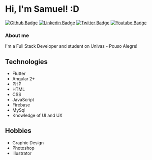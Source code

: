 # Hi, I'm Samuel! :D

[![Github Badge](https://img.shields.io/badge/-Github-000?style=flat-square&logo=Github&logoColor=white&link=https://github.com/Samuelbrandani)](https://github.com/Samuelbrandani)
[![Linkedin Badge](https://img.shields.io/badge/-LinkedIn-blue?style=flat-square&logo=Linkedin&logoColor=white&link=https://www.linkedin.com/in/samuel-brandani-757203171/)](https://www.linkedin.com/in/samuel-brandani-757203171/)
[![Twitter Badge](https://img.shields.io/badge/-Twitter-1ca0f1?style=flat-square&labelColor=1ca0f1&logo=twitter&logoColor=white&link=https://twitter.com/samuel_brandani)](https://twitter.com/samuel_brandani)
[![Youtube Badge](https://img.shields.io/badge/-YouTube-ff0000?style=flat-square&labelColor=ff0000&logo=youtube&logoColor=white&link=https://www.youtube.com/channel/UChAldsS6UvIK0pI5yBsCHig)](https://www.youtube.com/channel/UChAldsS6UvIK0pI5yBsCHig)

### About me
I'm a Full Stack Developer and student on Univas - Pouso Alegre!

## Technologies
- Flutter
- Angular 2+
- PHP
- HTML
- CSS
- JavaScript
- Firebase
- MySql
- Knowledge of UI and UX

## Hobbies
- Graphic Design
- Photoshop
- Illustrator
